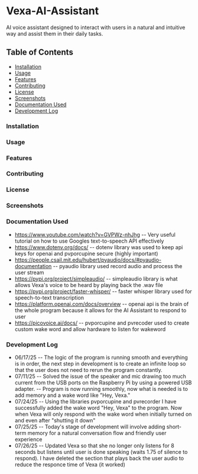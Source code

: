 # Vexa-AI-Assistant
AI voice assistant designed to interact with users in a natural and intuitive way and assist them in their daily tasks.

## Table of Contents
- [Installation](#installation)
- [Usage](#usage)
- [Features](#features)
- [Contributing](#contributing)
- [License](#license)
- [Screenshots](screenshots)
- [Documentation Used](#documentation-used)
- [Development Log](#development-log)


### Installation




### Usage



### Features



### Contributing



### License



### Screenshots


### Documentation Used
* https://www.youtube.com/watch?v=GVPWz-nhJhg -- Very useful tutorial on how to use Googles text-to-speech API effectively
* https://www.dotenv.org/docs/ -- dotenv library was used to keep api keys for openai and pvporcupine secure (highly important)
* https://people.csail.mit.edu/hubert/pyaudio/docs/#pyaudio-documentation -- pyaudio library used record audio and process the user stream
* https://pypi.org/project/simpleaudio/ -- simpleaudio library is what allows Vexa's voice to be heard by playing back the .wav file
* https://pypi.org/project/faster-whisper/ -- faster whisper library used for speech-to-text transcription 
* https://platform.openai.com/docs/overview -- openai api is the brain of the whole program because it allows for the AI Assistant to respond to user
* https://picovoice.ai/docs/ -- pvporcupine and pvrecoder used to create custom wake word and allow hardware to listen for wakeword


### Development Log
* 06/17/25
    -- The logic of the program is running smooth and everything is in order,
        the next step in development is to create an infinite loop so that the user
        does not need to rerun the program constantly.
* 07/11/25
    -- Solved the issue of the speaker and mic drawing too much current from the USB ports 
        on the Raspberry Pi by using a powered USB adapter.
    -- Program is now running smoothly, now what is needed is to add memory and a wake word like "Hey, Vexa."
* 07/24/25
    -- Using the libraries pvporcupine and pvrecorder I have successfully added the wake word "Hey, Vexa" to the program.
        Now when Vexa will only respond with the wake word when initially turned on and even after "shutting it down"
* 07/25/25
    -- Today's stage of development will involve adding short-term memory for a natural conversation flow and friendly user experience
* 07/26/25
    -- Updated Vexa so that she no longer only listens for 8 seconds but listens until user is done speaking (waits 1.75 of silence to respond).
       I have deleted the section that plays back the user audio to reduce the responce time of Vexa (it worked) 